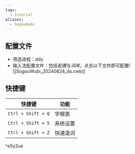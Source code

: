 ```yaml
---
tags:
  - Tutorial
aliases:
  - SogouWubi
---
```

## 配置文件
- 筛选进程：ddy 
- 输入法配置文件：包括*配置*与*词库*，点击以下文件即可配置![[SogouWubi_20240624_ds.cwb]]
## 快捷键

| 快捷键                | 功能   |
| ------------------ | ---- |
| `Ctrl + Shift + Q` | 字根表  |
| `Ctrl + Shift + S` | 系统设置 |
| `Ctrl + Shift + Z` | 快速造词 |

^e5y2ue